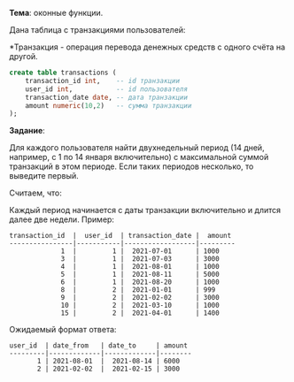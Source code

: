 **Тема**: оконные функции.

Дана таблица с транзакциями пользователей:

*Транзакция - операция перевода денежных средств с одного счёта на другой.

```sql
create table transactions (
    transaction_id int,    -- id транзакции
    user_id int,           -- id пользователя
    transaction_date date, -- дата транзакции
    amount numeric(10,2)   -- сумма транзакции
);
```
**Задание**:

Для каждого пользователя найти двухнедельный период (14 дней, например, с 1 по 14 января включительно) с максимальной суммой транзакций в этом периоде. Если таких периодов несколько, то выведите первый.

Считаем, что:

Каждый период начинается с даты транзакции включительно и длится далее две недели.
Пример:
```
transaction_id  |  user_id  | transaction_date |  amount
----------------|-----------|------------------|---------
             1  |         1 |  2021-07-01      | 1000
             3  |         1 |  2021-07-03      | 3000
             4  |         1 |  2021-08-01      | 1000
             5  |         1 |  2021-08-11      | 5000
             6  |         1 |  2021-08-20      | 1000
             8  |         2 |  2021-01-01      | 999
             9  |         2 |  2021-02-02      | 3000
             10 |         2 |  2021-03-10      | 1000
             15 |         2 |  2021-04-01      | 1400
```
Ожидаемый формат ответа:
```
user_id  | date_from   | date_to     | amount
---------|-------------|-------------|--------
       1 | 2021-08-01  |  2021-08-14 | 6000
       2 | 2021-02-02  |  2021-02-15 | 3000
```

